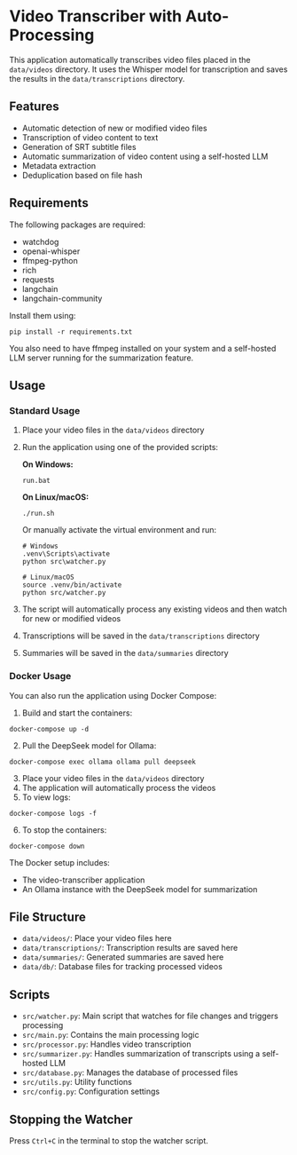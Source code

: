# Video Transcriber with Auto-Processing

This application automatically transcribes video files placed in the `data/videos` directory. It uses the Whisper model for transcription and saves the results in the `data/transcriptions` directory.

## Features

- Automatic detection of new or modified video files
- Transcription of video content to text
- Generation of SRT subtitle files
- Automatic summarization of video content using a self-hosted LLM
- Metadata extraction
- Deduplication based on file hash

## Requirements

The following packages are required:

- watchdog
- openai-whisper
- ffmpeg-python
- rich
- requests
- langchain
- langchain-community

Install them using:

```
pip install -r requirements.txt
```

You also need to have ffmpeg installed on your system and a self-hosted LLM server running for the summarization feature.

## Usage

### Standard Usage

1. Place your video files in the `data/videos` directory
2. Run the application using one of the provided scripts:

   **On Windows:**

   ```
   run.bat
   ```

   **On Linux/macOS:**

   ```
   ./run.sh
   ```

   Or manually activate the virtual environment and run:

   ```
   # Windows
   .venv\Scripts\activate
   python src\watcher.py

   # Linux/macOS
   source .venv/bin/activate
   python src/watcher.py
   ```

3. The script will automatically process any existing videos and then watch for new or modified videos
4. Transcriptions will be saved in the `data/transcriptions` directory
5. Summaries will be saved in the `data/summaries` directory

### Docker Usage

You can also run the application using Docker Compose:

1. Build and start the containers:

```
docker-compose up -d
```

2. Pull the DeepSeek model for Ollama:

```
docker-compose exec ollama ollama pull deepseek
```

3. Place your video files in the `data/videos` directory
4. The application will automatically process the videos
5. To view logs:

```
docker-compose logs -f
```

6. To stop the containers:

```
docker-compose down
```

The Docker setup includes:

- The video-transcriber application
- An Ollama instance with the DeepSeek model for summarization

## File Structure

- `data/videos/`: Place your video files here
- `data/transcriptions/`: Transcription results are saved here
- `data/summaries/`: Generated summaries are saved here
- `data/db/`: Database files for tracking processed videos

## Scripts

- `src/watcher.py`: Main script that watches for file changes and triggers processing
- `src/main.py`: Contains the main processing logic
- `src/processor.py`: Handles video transcription
- `src/summarizer.py`: Handles summarization of transcripts using a self-hosted LLM
- `src/database.py`: Manages the database of processed files
- `src/utils.py`: Utility functions
- `src/config.py`: Configuration settings

## Stopping the Watcher

Press `Ctrl+C` in the terminal to stop the watcher script.
